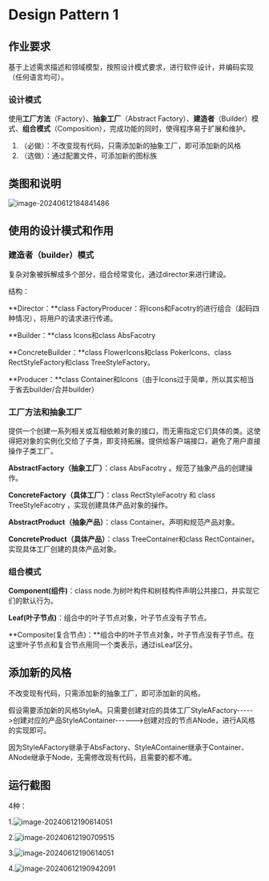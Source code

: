 # Design Pattern 1


## 作业要求

基于上述需求描述和领域模型，按照设计模式要求，进行软件设计，并编码实现（任何语言均可）。

### 设计模式

使用**工厂方法**（Factory）、**抽象工厂**（Abstract Factory）、**建造者**（Builder）模式、**组合模式**（Composition），完成功能的同时，使得程序易于扩展和维护。

1. （必做）：不改变现有代码，只需添加新的抽象工厂，即可添加新的风格
2. （选做）：通过配置文件，可添加新的图标族



## 类图和说明
![image-20240612184841486](https://github.com/shenggeliashui/Funny-JSON-Explorer/assets/128944650/0cfbc7d7-caef-4463-af40-9146c884fda8)





## 使用的设计模式和作用

### 建造者（builder）模式

复杂对象被拆解成多个部分，组合经常变化，通过director来进行建设。

结构：

**Director：**class FactoryProducer：将Icons和Facotry的进行组合（起码四种情况），将用户的请求进行传递。

**Builder：**class Icons和class AbsFacotry

**ConcreteBuilder：**class FlowerIcons和class PokerIcons、class RectStyleFactory和class TreeStyleFactory。

**Producer：**class Container和Icons（由于Icons过于简单，所以其实相当于省去builder/合并builder）





### 工厂方法和抽象工厂

提供一个创建一系列相关或互相依赖对象的接口，而无需指定它们具体的类。这使得把对象的实例化交给了子类，即支持拓展。提供给客户端接口，避免了用户直接操作子类工厂。

**AbstractFactory（抽象工厂）**：class AbsFacotry  。规范了抽象产品的创建操作。

**ConcreteFactory（具体工厂）**：class RectStyleFacotry 和 class TreeStyleFacotry ，实现创建具体产品对象的操作。

**AbstractProduct（抽象产品）**：class Container。声明和规范产品对象。

**ConcreteProduct（具体产品）**：class TreeContainer和class RectContainer。实现具体工厂创建的具体产品对象。



### 组合模式

**Component(组件)**：class node.为树叶构件和树枝构件声明公共接口，并实现它们的默认行为。

**Leaf(叶子节点)**：组合中的叶子节点对象，叶子节点没有子节点。

**Composite(复合节点)：**组合中的叶子节点对象，叶子节点没有子节点。在这里叶子节点和复合节点用同一个类表示，通过isLeaf区分。



## 添加新的风格

不改变现有代码，只需添加新的抽象工厂，即可添加新的风格。

假设需要添加新的风格StyleA。只需要创建对应的具体工厂StyleAFactory----->创建对应的产品StyleAContainer------>创建对应的节点ANode，进行A风格的实现即可。

因为StyleAFactory继承于AbsFactory、StyleAContainer继承于Container、ANode继承于Node，无需修改现有代码，且需要的都不难。



## 运行截图

4种：

1.![image-20240612190614051](https://github.com/shenggeliashui/Funny-JSON-Explorer/assets/128944650/8ca9142f-5308-4704-9812-848f1db3ff13)

2.![image-20240612190709515](https://github.com/shenggeliashui/Funny-JSON-Explorer/assets/128944650/c64910a0-c934-4293-b477-ec642a7953e8)

3.![image-20240612190614051](https://github.com/shenggeliashui/Funny-JSON-Explorer/assets/128944650/b569e17c-388c-4cc5-8684-143b4290c400)

4.![image-20240612190942091](https://github.com/shenggeliashui/Funny-JSON-Explorer/assets/128944650/5f6f880b-0aac-4905-bf63-c687fcd39d73)
